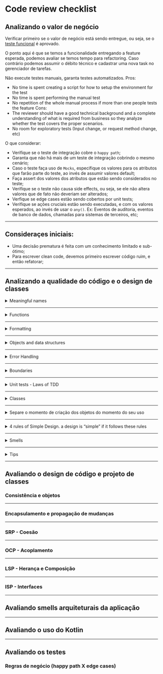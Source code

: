 # Code review checklist

## Analizando o valor de negócio
Verificar primeiro se o valor de negócio está sendo entregue, ou seja, se o [teste funcional](http://softwaretestingfundamentals.com/functional-testing/) é aprovado.

O ponto aqui é que se temos a funcionalidade entregando a feature esperada, podemos avaliar se temos tempo para refactoring. Caso contrário podemos assumir o débito técnico e cadastrar uma nova task no gerenciador de tarefas.

Não execute testes manuais, garanta testes automatizados.
Pros:
* No time is spent creating a script for how to setup the environment for the test
* No time is spent performing the manual test
* No repetition of the whole manual process if more than one people tests the feature
Cons:
* The reviewer should have a good technical background and a complete understanding of what is required from business so they analyze whether the test covers the proper scenarios.
* No room for exploratory tests (Input change, or request method change, etc)

O que considerar:
* Verifique se o teste de integração cobre o `happy path`;
* Garanta que não há mais de um teste de integração cobrindo o mesmo cenário;
* Caso o teste faça uso de `Mocks`, especifique os valores para os atributos que farão parte do teste, ao invés de assumir valores default;
* Faça assert dos valores dos atributos que estão sendo considerados no teste;
* Verifique se o teste não causa side effects, ou seja, se ele não altera valores que de fato não deveriam ser alterados;
* Verfique se edge cases estão sendo cobertos por unit tests;
* Verifique se ações cruciais estão sendo executadas, e com os valores esperados, ao invés de usar o `any()`. Ex: Eventos de auditoria, eventos de banco de dados, chamadas para sistemas de terceiros, etc;

---

## Consideraçes iniciais:
- Uma decisão prematura é feita com um conhecimento limitado e sub-ótimo;
- Para escrever clean code, devemos primeiro escrever código ruim, e então refatorar;

---

## Analizando a qualidade do código e o design de classes
<details>
  <summary>Meaningful names</summary>
  
  - [ ] Os nomes escolhidos para variáveis, métodos, classes, etc; expressam realmente seu significado?
    - Exemplos de nomes de variáveis: `elapsedTimeInDays`, `daysSinceCreation`, `daysSinceModification`, `fileAgeInDays`;
  - [ ] Não faça append do tipo da variável ao seu nome. Ex: `shoppingCartItemsList`;
  - [ ] Consistência ao escolher nomes que tem conceitos similares;
  - [ ] Consistência ao, escolher nomes que tem conceitos similares
  - [ ] O tamanho do nome da variável deve corresponder ao seu escopo. Nome curto -> Escopo curto;
  - [ ] Consistência ao, escolher nomes que tem conceitos similares
  - [ ] Existem valores mágicos pelo código? Extraia constantes para tais situações;
  - [ ] Utilize nomes pronunciáveis e que sejam possíveis de serem procurados. Nada de `xbhqService`;
  - [ ] Utilize unencoded interfaces. `IShapeFactory` -> `ShapeFactory`, e então nas classes concrertas: `ShapeFactoryImp`;
  - [ ] Classes devem ser nomeadas com substantivos ou frases. Ex: `Customer`, `WikiPage`, `Account`, `AddressParser`. Evite nomes como `Manager`, `Processor`, or `Info`. O nome de uma classe não deve ser um verbo.
  - [ ] Para `constructor overload` use um `factory method`;
  - [ ] Métodos devem ser nomeados como verbos;
  - [ ] Escolha uma palavra por conceito. Não misture `fetch`, `get`, `retrieve`; ou `add`, `create`, `increase`;
  - [ ] Faça uso dos termos da computação, nomes de algorítmos, nomes de patterns, etc. São pessoas familiarizadas com desenvolvimento de software que lerão o código. Não se preocupe :);
  - [ ] Adicione contexto ao escolher nomes. A variável `state` não provê contexto algum quando recebida sozinha como parâmetro, mas se o noem dela é `addrState`e conseguimos deduzir que ela é parte de um endereço.
</details>

---

<details>
  <summary>Functions</summary>
  
  - [ ] Devem ser pequenas
  - [ ] Devem ter apenas um nível de abstração, de forma que possa-se entender se ela é um conceito essencial ou apenas um detalhe;
  - [ ] `If` statements devem sempre estar na forma positiva;
  - [ ] O código deve ser lido de cima para baixo: Stepdown Rule
  - [ ] O código deve ser lido como uma narrativa, onde cada função é sucedida por uma com seu próximo nível de abstração;
    - To say this differently, we want to be able to read the program as though it were a set of TO paragraphs, each of which is describing the current level of abstraction and referencing subsequent TO paragraphs at the next level down.
    - To include the setups and teardowns, we include setups, then we include the test page content, and then we include the teardowns.
    - To include the setups, we include the suite setup if this is a suite, then we include the regular setup.
    - To include the suite setup, we search the parent hierarchy for the “SuiteSetUp” page and add an include statement with the path of that page.
    - To search the parent. . .
  
  ### Number of arguments:
  
  - [ ] Zero (niladic);
  - [ ] Um (monadic;
  - [ ] Dois (dyadic);
  - [ ] Três argumentos (triadic) deve ser evitado sempre que possível;
  - [ ] Mais do que 3 (polyadic) - Requer uma boa justificativa, pois não deve ser usado;
  - [ ] Não use parâmetros `output` (Parâmetros que sofrem modificações dentro do método no qual é passado);
  - [ ] Não utilize parâmetros como flag
  - [ ] Funções não devem ter efeitos colaterais;
  - [ ] Observe acoplamento temporal (Quando existe um momento certo para chamar uma função, caso contrário ela não irá funcionar);
  - [ ] Se uma função precisa alterar o estado de algo, que seja do próprio objeto que está a invocando;
  - [ ] Não devemos ter que ler a assinatura de uma função para entender o que ela faz. O próprio nome deve deixar isso descrito;
  - [ ] Command Query Separation: Funções devem executar algo OU retornar algo. Não os dois;
    - Imagine que temos uma função que atribui um valor a uma propriedade e retorna `true` caso ocorra com sucesso. Na aplicação isso estaria dentro de um `if`, porém não seria possível dizer se a propriedade já estava definida com um valor e então estamos atribuindo um novo valor(adjetivo; ou se o valor foi atribuido com sucesso(verbo). Ex: `if (obj.assignNewValue('newValue')) { ... }`. A solução é separar a verificação (query) da atribuição (command). Ex: `if (obj.hasNewValue('newValue')) { obj.assignNewValue('newValue' }`;
  - [ ] É melhor lançar `exceptions` do que retornar códigos de erro. Ao retornar um código de erro nós obrigamos o client a tratar o erro imediatamente (programação defensiva);
    - Ao fazer uso de exceptions podemos fazer um wrap na classe client da nossa função, e separar a execução do cenário esperado do momento de tratamento de erro;
  - [ ] Extraia para funções o conteúdo de tryCatch blocks;
</details>

---

<details>
  <summary>Formatting</summary>

  - [ ] Posicione de forma próxima conceitos relacionados;
  - [ ] Utilize linhas em branco para separar contexto;
</details>

---

<details>
  <summary>Objects and data structures</summary>

  - Objetos escodem seus atributos atrás de abstrações e expõe funções que operam sobre esses dados. Enquanto que estruturas de dados expõe seus atributos mas não contém funções significativas;
  - Código procedural (código usando estrutuas de dados) tornam fácil o processo de adicionar novas funções sem alterar as estruturas de dados existentes. Mas torna difícil adicionar novas estruturas de dados, porque todas as funções precisam ser alteradas.
  - Código OO, ao contrário, torna fácil adicionar novas classes sem alterar as funções já existentes. Mas torna difícil adicionar novas funções, pois todas as classes precisam ser alteradas;
    - (See how to solve)Lei de Demeter: Um módulo não deve saber sobre os detalhes internos do objeto que ele manipula. Talk to friends, not to strangers
  - [ ] Evite `train wracks`: `final String outputDir = ctxt.getOptions().getScratchDir().getAbsolutePath();`
    - É melhor fazer o split em várias variáveis;
</details>

---

<details>
  <summary>Error Handling</summary>

  - [ ] Use `unchecked exceptions`. A principal diferença é que as `unchecked exceptions` são verificadas em tempo de execução, e não em tempo de compilação como as `checked exceptions`;
  - [ ] Forneça contexto nas exceptions para que seja possível saber exatamente de onde saiu;
  - [ ] Não retorne `null`, faça uso do SPECIAL CASE PATTERN [Fowler];
</details>

---

<details>
  <summary>Boundaries</summary>

  - [ ] Quando estiver estudando algum package, lib, ou api, escreva testes. Dessa forma você não só aprende como é o funcionamento mas também deixa a documentação para outras pessoas;
  - [ ] Quando precisar fazer uso de código que ainda não existe, crie uma interface para representar o código, e então crie um adapter para usar a real implementação posteriormente, e também poder criar uma implementação fake para os testes;
    - See more about seams in [WELC]
</details>

---

<details>
  <summary>Unit tests - Laws of TDD</summary>

  - [ ] A primeira lei é não escrever código de produção até termos um teste falhando para o cenário;
  - [ ] A segunda lei é que não se deve escrever mais código de teste do que o suficiente para que os testes falhem;
  - [ ] A terceira lei é não escrever mais código de produção do que o suficiente para os testes passarem;
  - [ ] Aborde apenas UM conceito por teste;
  - [ ] Minimize o número de asserts por teste;
  - Tests rules
  - [ ] **F**ast: Testes devem ser rápidos;
  - [ ] **I**ndependent: Testes não devem depender um do outro;
  - [ ] **R**epeatable: Testes devem poder ser repetidos em qualquer ambiente;
  - [ ] **S**elf-validating: Testes devem ter um output booleano. Ou passar ou falhar;
  - [ ] **T**imely: Testes devem ser escritos antes do código de produção, caso contrário pode ser difícil criar os testes;
    - O TDD faz sentido quando queremos testar classes complexas ou algorítmos. Quando estamos falando de código de infraestrutura, normalmente é um comportamento padrão, em que a forma de escrever a classe não irá mudar dependendo do TDD.
</details>

---

<details>
  <summary>Classes</summary>

  ### A ordem dos elementos em uma classe deve ser:
  - [ ] Variáveis;
  - [ ] Constantes estáticas;
  - [ ] Variáveis estáticas privadas;
  - [ ] Variáveis de instância privadas;
  - [ ] Private utilities called by a public function right after the public function itself

  ### Encapsulation
  - [ ] Esconda o máximo possível
    - É mais simples deixar um método público caso haja a necessidade do que tornar um método privado, pois seu uso está espalhado pela aplicação;


  ### Design
  - [ ] Tamanho da classe (Contar quantidade de responsabilidades);
  - [ ] O nome da classe deve descrever que responsabilidades ela tem;
  - [ ] Se não é possível criar um nome consiso para uma classe, é provável que ela esteja com muitas responsabilidades;
  - [ ] Escreva um código que esteja preparado para mudanças;
  
  #### SRP
  
  - [ ] Devemos conseguir dar uma breve descrição de uma classe em mais ou menos 25 palavras, sem usar as palavras "se", "e" ou "ou";
  - [ ] Classes e módulos devem ter apenas UMA razão para mudar. Devem compreender apenas um conceito;
    - Pense na seguinte analogia: É melhor ter ferramentas separadas em pequenas caixas com labels ou uma grande caixa com tudo dentro?
  - [ ] O objetivo é organizar classes e módulos de forma que seja fácil encontrar o que se procura, e ter que lidar com a complexidade apenas do que se está tratando no momento;
  - Cohesion
  - [ ] Classes devem ter apenas algumas variáveis de instância. Cada um dos seus métodos deve manipular uma ou mais de suas variáveis. Quanto mais variáveis um método manipula, mais coeso ele é em relação à classe;
  
  #### DIP
  - [ ] Dependa de abstrações, não de implementações;

</details>

---

<details>
  <summary>Separe o momento de criação dos objetos do momento do seu uso</summary>

  - [ ] O módulo ‘Main’ define onde o objeto é criado. Ele tem a implementação da abstração da `Factory` que esta´no módulo `Application`;
  - [ ] O módulo ‘Application’ define onde o objeto é usado e depende de uma abstração;
</details>

---

<details>
  <summary>4 rules of Simple Design. a design is “simple” if it follows these rules</summary>

  - [ ] Execute todos os testes
  - [ ] O código não contém duplicações (DRY)
  - [ ] O design expressa as intenções do desenvolvedor
  - [ ] Minimize a quantidade de classes e métodos (lowest priority)
</details>

---

<details>
  <summary>Smells</summary>

  ### Smells de Environment
    - [ ] O build requer mais de um step (no single entry point)
    - [ ] Os testes requerem mais de um step
  
  ### Smells em Functions
    - [ ] Muitos argumentos
    - [ ] Output args
    - [ ] Flag args
</details>

---

<details>
  <summary>Tips</summary>

  ### General
- [ ] Comportamentos óbvios não estão implementados. Não devemos ser surpreendidos por uma função não executar um comportamento óbvio.
- [ ] Comportamento errado nos edge cases. Não confie na sua intuição. Teste todos os edge cases.
- [ ] Overridden safeties
- [ ] Encontre e remova duplicações de código ou lógica;
- [ ] Separação vertical (PBF ao invés de PBL)
- [ ] Inconsistência. Se algo é feito de uma forma, faça todas as outras da mesma forma. Principle of least surprise;
- [ ] Adote Structure over Convention;
- [ ] Garanta decisões de design através de estrutura ao invés de convenção. Convenções de nomenclatura são boas, mas são inferiores a estruturas, que forçam conformidade.
  - Ex: `switch cases` com `enums` são inferiores a classes base com métodos abstratos, pois não somos forçados a implementar um novo fluxo em um `switch case` da mesma forma sempre; mas classes base com métodos abstratos nos forçam a implementar os métodos nas classes filhas;
- [ ] Encapsule condicionais;
- [ ] Não seja arbitrário nas decisões, tenha um motivo para justificar a forma como você estrutur aseu código, e faça com que esse motivo seja comunicado pela estrutura do código;
### Names
- [ ] Escolha nomes de acordo com o nível de abstração apropriado. Não escolha nomes que expressam implementação, escolha nomes que refletem o nível de abstração da classe ou função;
- [ ] Use nomes longos para escopos longos de código;
- [ ] Nomes devem deixar de forma explícita. Ex: `getFormattedValueOrEmpty`
### Tests
- [ ] Use alguma ferramenta de code coverage
- [ ] Não deixe de implementar testes triviais
- [ ] Um teste ignorado é um ponto de dúvida
- [ ] Teste edge cases
- [ ] Quando encontrar um bug em alguma função, teste-a de forma exaustiva. Bugs tendem a se aglomerar. Provavelmente você irá encontrar algum outro bug;
</details>

---

## Avaliando o design de código e projeto de classes

### Consistência e objetos

---

### Encapsulamento e propagação de mudanças

---

### SRP - Coesão

---

### OCP - Acoplamento

---

### LSP - Herança e Composição

---

### ISP - Interfaces

---

## Avaliando smells arquiteturais da aplicação

---

## Avaliando o uso do Kotlin

---

## Avaliando os testes

### Regras de negócio (happy path X edge cases)
